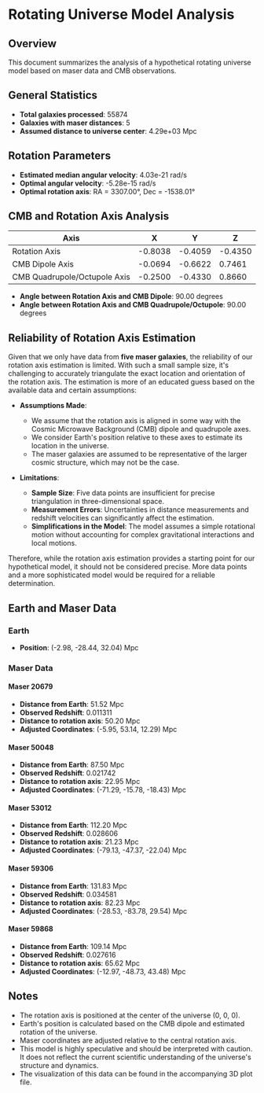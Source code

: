 
# Rotating Universe Model Analysis

## Overview

This document summarizes the analysis of a hypothetical rotating universe model based on maser data and CMB observations.

## General Statistics

- **Total galaxies processed**: 55874
- **Galaxies with maser distances**: 5
- **Assumed distance to universe center**: 4.29e+03 Mpc

## Rotation Parameters

- **Estimated median angular velocity**: 4.03e-21 rad/s
- **Optimal angular velocity**: -5.28e-15 rad/s
- **Optimal rotation axis**: RA = 3307.00°, Dec = -1538.01°

## CMB and Rotation Axis Analysis

| Axis | X | Y | Z |
|------|---|---|---|
| Rotation Axis | -0.8038 | -0.4059 | -0.4350 |
| CMB Dipole Axis | -0.0694 | -0.6622 | 0.7461 |
| CMB Quadrupole/Octupole Axis | -0.2500 | -0.4330 | 0.8660 |

- **Angle between Rotation Axis and CMB Dipole**: 90.00 degrees
- **Angle between Rotation Axis and CMB Quadrupole/Octupole**: 90.00 degrees

## Reliability of Rotation Axis Estimation

Given that we only have data from **five maser galaxies**, the reliability of our rotation axis estimation is limited. With such a small sample size, it's challenging to accurately triangulate the exact location and orientation of the rotation axis. The estimation is more of an educated guess based on the available data and certain assumptions:

- **Assumptions Made**:
  - We assume that the rotation axis is aligned in some way with the Cosmic Microwave Background (CMB) dipole and quadrupole axes.
  - We consider Earth's position relative to these axes to estimate its location in the universe.
  - The maser galaxies are assumed to be representative of the larger cosmic structure, which may not be the case.

- **Limitations**:
  - **Sample Size**: Five data points are insufficient for precise triangulation in three-dimensional space.
  - **Measurement Errors**: Uncertainties in distance measurements and redshift velocities can significantly affect the estimation.
  - **Simplifications in the Model**: The model assumes a simple rotational motion without accounting for complex gravitational interactions and local motions.

Therefore, while the rotation axis estimation provides a starting point for our hypothetical model, it should not be considered precise. More data points and a more sophisticated model would be required for a reliable determination.

## Earth and Maser Data

### Earth

- **Position**: (-2.98, -28.44, 32.04) Mpc

### Maser Data


#### Maser 20679
- **Distance from Earth**: 51.52 Mpc
- **Observed Redshift**: 0.011311
- **Distance to rotation axis**: 50.20 Mpc
- **Adjusted Coordinates**: (-5.95, 53.14, 12.29) Mpc

#### Maser 50048
- **Distance from Earth**: 87.50 Mpc
- **Observed Redshift**: 0.021742
- **Distance to rotation axis**: 22.95 Mpc
- **Adjusted Coordinates**: (-71.29, -15.78, -18.43) Mpc

#### Maser 53012
- **Distance from Earth**: 112.20 Mpc
- **Observed Redshift**: 0.028606
- **Distance to rotation axis**: 21.23 Mpc
- **Adjusted Coordinates**: (-79.13, -47.37, -22.04) Mpc

#### Maser 59306
- **Distance from Earth**: 131.83 Mpc
- **Observed Redshift**: 0.034581
- **Distance to rotation axis**: 82.23 Mpc
- **Adjusted Coordinates**: (-28.53, -83.78, 29.54) Mpc

#### Maser 59868
- **Distance from Earth**: 109.14 Mpc
- **Observed Redshift**: 0.027616
- **Distance to rotation axis**: 65.62 Mpc
- **Adjusted Coordinates**: (-12.97, -48.73, 43.48) Mpc

## Notes

- The rotation axis is positioned at the center of the universe (0, 0, 0).
- Earth's position is calculated based on the CMB dipole and estimated rotation of the universe.
- Maser coordinates are adjusted relative to the central rotation axis.
- This model is highly speculative and should be interpreted with caution. It does not reflect the current scientific understanding of the universe's structure and dynamics.
- The visualization of this data can be found in the accompanying 3D plot file.
